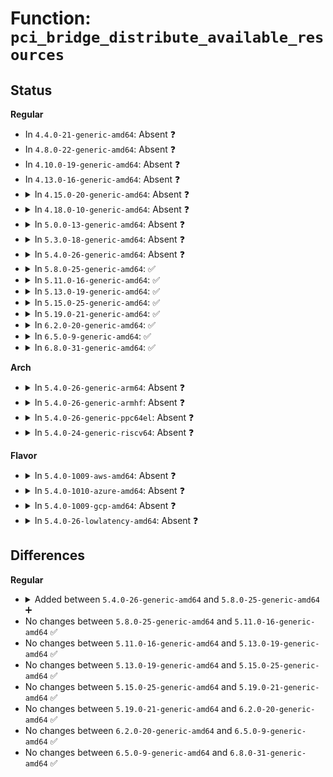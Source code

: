 # Function: <code>pci_bridge_distribute_available_resources</code>

## Status
<b>Regular</b>
<ul>
<li>
In <code>4.4.0-21-generic-amd64</code>: Absent ❓
</li>
<li>
In <code>4.8.0-22-generic-amd64</code>: Absent ❓
</li>
<li>
In <code>4.10.0-19-generic-amd64</code>: Absent ❓
</li>
<li>
In <code>4.13.0-16-generic-amd64</code>: Absent ❓
</li>
<li>
<details>
<summary>In <code>4.15.0-20-generic-amd64</code>: Absent ❓</summary>

```json
{
  "name": "pci_bridge_distribute_available_resources",
  "collision_type": "Unique Static",
  "inline_type": "Full",
  "funcs": [
    {
      "addr": 18446744071584056063,
      "name": "pci_bridge_distribute_available_resources",
      "external": false,
      "loc": "drivers/pci/setup-bus.c:2005",
      "file": "drivers/pci/setup-bus.c",
      "inline": "not declared, inlined",
      "caller_inline": [
        "drivers/pci/setup-bus.c:pci_assign_unassigned_bridge_resources"
      ],
      "caller_func": []
    }
  ],
  "symbols": []
}
```
</details>
</li>
<li>
<details>
<summary>In <code>4.18.0-10-generic-amd64</code>: Absent ❓</summary>

```json
{
  "name": "pci_bridge_distribute_available_resources",
  "collision_type": "Unique Static",
  "inline_type": "Full",
  "funcs": [
    {
      "addr": 18446744071584255583,
      "name": "pci_bridge_distribute_available_resources",
      "external": false,
      "loc": "drivers/pci/setup-bus.c:2000",
      "file": "drivers/pci/setup-bus.c",
      "inline": "not declared, inlined",
      "caller_inline": [
        "drivers/pci/setup-bus.c:pci_assign_unassigned_bridge_resources"
      ],
      "caller_func": []
    }
  ],
  "symbols": []
}
```
</details>
</li>
<li>
<details>
<summary>In <code>5.0.0-13-generic-amd64</code>: Absent ❓</summary>

```json
{
  "name": "pci_bridge_distribute_available_resources",
  "collision_type": "Unique Static",
  "inline_type": "Full",
  "funcs": [
    {
      "addr": 18446744071584345343,
      "name": "pci_bridge_distribute_available_resources",
      "external": false,
      "loc": "drivers/pci/setup-bus.c:2002",
      "file": "drivers/pci/setup-bus.c",
      "inline": "not declared, inlined",
      "caller_inline": [
        "drivers/pci/setup-bus.c:pci_assign_unassigned_bridge_resources"
      ],
      "caller_func": []
    }
  ],
  "symbols": []
}
```
</details>
</li>
<li>
<details>
<summary>In <code>5.3.0-18-generic-amd64</code>: Absent ❓</summary>

```json
{
  "name": "pci_bridge_distribute_available_resources",
  "collision_type": "Unique Static",
  "inline_type": "Full",
  "funcs": [
    {
      "addr": 18446744071584538975,
      "name": "pci_bridge_distribute_available_resources",
      "external": false,
      "loc": "drivers/pci/setup-bus.c:1968",
      "file": "drivers/pci/setup-bus.c",
      "inline": "not declared, inlined",
      "caller_inline": [
        "drivers/pci/setup-bus.c:pci_assign_unassigned_bridge_resources"
      ],
      "caller_func": []
    }
  ],
  "symbols": []
}
```
</details>
</li>
<li>
<details>
<summary>In <code>5.4.0-26-generic-amd64</code>: Absent ❓</summary>

```json
{
  "name": "pci_bridge_distribute_available_resources",
  "collision_type": "Unique Static",
  "inline_type": "Full",
  "funcs": [
    {
      "addr": 18446744071584674111,
      "name": "pci_bridge_distribute_available_resources",
      "external": false,
      "loc": "drivers/pci/setup-bus.c:1974",
      "file": "drivers/pci/setup-bus.c",
      "inline": "not declared, inlined",
      "caller_inline": [
        "drivers/pci/setup-bus.c:pci_assign_unassigned_bridge_resources"
      ],
      "caller_func": []
    }
  ],
  "symbols": []
}
```
</details>
</li>
<li>
<details>
<summary>In <code>5.8.0-25-generic-amd64</code>: ✅</summary>

```c
void pci_bridge_distribute_available_resources(struct pci_dev * bridge, struct list_head * add_list)
```

```json
{
  "name": "pci_bridge_distribute_available_resources",
  "collision_type": "Unique Static",
  "inline_type": "No",
  "funcs": [
    {
      "addr": 18446744071585354272,
      "name": "pci_bridge_distribute_available_resources",
      "external": false,
      "loc": "drivers/pci/setup-bus.c:2030",
      "file": "drivers/pci/setup-bus.c",
      "inline": "seen, unknown",
      "caller_inline": [],
      "caller_func": [
        "drivers/pci/setup-bus.c:pci_assign_unassigned_bridge_resources",
        "drivers/pci/setup-bus.c:pci_assign_unassigned_bridge_resources"
      ]
    }
  ],
  "symbols": [
    {
      "addr": 18446744071585354272,
      "name": "pci_bridge_distribute_available_resources",
      "section": ".text",
      "bind": "STB_LOCAL",
      "size": 75
    }
  ]
}
```
</details>
</li>
<li>
<details>
<summary>In <code>5.11.0-16-generic-amd64</code>: ✅</summary>

```c
void pci_bridge_distribute_available_resources(struct pci_dev * bridge, struct list_head * add_list)
```

```json
{
  "name": "pci_bridge_distribute_available_resources",
  "collision_type": "Unique Static",
  "inline_type": "No",
  "funcs": [
    {
      "addr": 18446744071585506016,
      "name": "pci_bridge_distribute_available_resources",
      "external": false,
      "loc": "drivers/pci/setup-bus.c:2031",
      "file": "drivers/pci/setup-bus.c",
      "inline": "seen, unknown",
      "caller_inline": [],
      "caller_func": [
        "drivers/pci/setup-bus.c:pci_assign_unassigned_bridge_resources",
        "drivers/pci/setup-bus.c:pci_assign_unassigned_bridge_resources"
      ]
    }
  ],
  "symbols": [
    {
      "addr": 18446744071585506016,
      "name": "pci_bridge_distribute_available_resources",
      "section": ".text",
      "bind": "STB_LOCAL",
      "size": 75
    }
  ]
}
```
</details>
</li>
<li>
<details>
<summary>In <code>5.13.0-19-generic-amd64</code>: ✅</summary>

```c
void pci_bridge_distribute_available_resources(struct pci_dev * bridge, struct list_head * add_list)
```

```json
{
  "name": "pci_bridge_distribute_available_resources",
  "collision_type": "Unique Static",
  "inline_type": "No",
  "funcs": [
    {
      "addr": 18446744071585384224,
      "name": "pci_bridge_distribute_available_resources",
      "external": false,
      "loc": "drivers/pci/setup-bus.c:2031",
      "file": "drivers/pci/setup-bus.c",
      "inline": "seen, unknown",
      "caller_inline": [],
      "caller_func": [
        "drivers/pci/setup-bus.c:pci_assign_unassigned_bridge_resources",
        "drivers/pci/setup-bus.c:pci_assign_unassigned_bridge_resources"
      ]
    }
  ],
  "symbols": [
    {
      "addr": 18446744071585384224,
      "name": "pci_bridge_distribute_available_resources",
      "section": ".text",
      "bind": "STB_LOCAL",
      "size": 75
    }
  ]
}
```
</details>
</li>
<li>
<details>
<summary>In <code>5.15.0-25-generic-amd64</code>: ✅</summary>

```c
void pci_bridge_distribute_available_resources(struct pci_dev * bridge, struct list_head * add_list)
```

```json
{
  "name": "pci_bridge_distribute_available_resources",
  "collision_type": "Unique Static",
  "inline_type": "No",
  "funcs": [
    {
      "addr": 18446744071585845632,
      "name": "pci_bridge_distribute_available_resources",
      "external": false,
      "loc": "drivers/pci/setup-bus.c:2031",
      "file": "drivers/pci/setup-bus.c",
      "inline": "seen, unknown",
      "caller_inline": [],
      "caller_func": [
        "drivers/pci/setup-bus.c:pci_assign_unassigned_bridge_resources",
        "drivers/pci/setup-bus.c:pci_assign_unassigned_bridge_resources"
      ]
    }
  ],
  "symbols": [
    {
      "addr": 18446744071585845632,
      "name": "pci_bridge_distribute_available_resources",
      "section": ".text",
      "bind": "STB_LOCAL",
      "size": 75
    }
  ]
}
```
</details>
</li>
<li>
<details>
<summary>In <code>5.19.0-21-generic-amd64</code>: ✅</summary>

```c
void pci_bridge_distribute_available_resources(struct pci_dev * bridge, struct list_head * add_list)
```

```json
{
  "name": "pci_bridge_distribute_available_resources",
  "collision_type": "Unique Static",
  "inline_type": "No",
  "funcs": [
    {
      "addr": 18446744071587038672,
      "name": "pci_bridge_distribute_available_resources",
      "external": false,
      "loc": "drivers/pci/setup-bus.c:2031",
      "file": "drivers/pci/setup-bus.c",
      "inline": "seen, unknown",
      "caller_inline": [],
      "caller_func": [
        "drivers/pci/setup-bus.c:pci_assign_unassigned_bridge_resources",
        "drivers/pci/setup-bus.c:pci_assign_unassigned_bridge_resources"
      ]
    }
  ],
  "symbols": [
    {
      "addr": 18446744071587038672,
      "name": "pci_bridge_distribute_available_resources",
      "section": ".text",
      "bind": "STB_LOCAL",
      "size": 115
    }
  ]
}
```
</details>
</li>
<li>
<details>
<summary>In <code>6.2.0-20-generic-amd64</code>: ✅</summary>

```c
void pci_bridge_distribute_available_resources(struct pci_dev * bridge, struct list_head * add_list)
```

```json
{
  "name": "pci_bridge_distribute_available_resources",
  "collision_type": "Unique Static",
  "inline_type": "No",
  "funcs": [
    {
      "addr": 18446744071588218624,
      "name": "pci_bridge_distribute_available_resources",
      "external": false,
      "loc": "drivers/pci/setup-bus.c:1970",
      "file": "drivers/pci/setup-bus.c",
      "inline": "seen, unknown",
      "caller_inline": [],
      "caller_func": [
        "drivers/pci/setup-bus.c:pci_assign_unassigned_bridge_resources",
        "drivers/pci/setup-bus.c:pci_assign_unassigned_bridge_resources",
        "drivers/pci/setup-bus.c:pci_root_bus_distribute_available_resources"
      ]
    }
  ],
  "symbols": [
    {
      "addr": 18446744071588218624,
      "name": "pci_bridge_distribute_available_resources",
      "section": ".text",
      "bind": "STB_LOCAL",
      "size": 508
    }
  ]
}
```
</details>
</li>
<li>
<details>
<summary>In <code>6.5.0-9-generic-amd64</code>: ✅</summary>

```c
void pci_bridge_distribute_available_resources(struct pci_dev * bridge, struct list_head * add_list)
```

```json
{
  "name": "pci_bridge_distribute_available_resources",
  "collision_type": "Unique Static",
  "inline_type": "No",
  "funcs": [
    {
      "addr": 18446744071588494112,
      "name": "pci_bridge_distribute_available_resources",
      "external": false,
      "loc": "drivers/pci/setup-bus.c:1961",
      "file": "drivers/pci/setup-bus.c",
      "inline": "seen, unknown",
      "caller_inline": [],
      "caller_func": [
        "drivers/pci/setup-bus.c:pci_assign_unassigned_bridge_resources",
        "drivers/pci/setup-bus.c:pci_assign_unassigned_bridge_resources",
        "drivers/pci/setup-bus.c:pci_root_bus_distribute_available_resources"
      ]
    }
  ],
  "symbols": [
    {
      "addr": 18446744071588494112,
      "name": "pci_bridge_distribute_available_resources",
      "section": ".text",
      "bind": "STB_LOCAL",
      "size": 508
    }
  ]
}
```
</details>
</li>
<li>
<details>
<summary>In <code>6.8.0-31-generic-amd64</code>: ✅</summary>

```c
void pci_bridge_distribute_available_resources(struct pci_dev * bridge, struct list_head * add_list)
```

```json
{
  "name": "pci_bridge_distribute_available_resources",
  "collision_type": "Unique Static",
  "inline_type": "No",
  "funcs": [
    {
      "addr": 18446744071588792480,
      "name": "pci_bridge_distribute_available_resources",
      "external": false,
      "loc": "drivers/pci/setup-bus.c:1971",
      "file": "drivers/pci/setup-bus.c",
      "inline": "seen, unknown",
      "caller_inline": [],
      "caller_func": [
        "drivers/pci/setup-bus.c:pci_assign_unassigned_bridge_resources",
        "drivers/pci/setup-bus.c:pci_assign_unassigned_bridge_resources",
        "drivers/pci/setup-bus.c:pci_root_bus_distribute_available_resources"
      ]
    }
  ],
  "symbols": [
    {
      "addr": 18446744071588792480,
      "name": "pci_bridge_distribute_available_resources",
      "section": ".text",
      "bind": "STB_LOCAL",
      "size": 508
    }
  ]
}
```
</details>
</li>
</ul>
<b>Arch</b>
<ul>
<li>
<details>
<summary>In <code>5.4.0-26-generic-arm64</code>: Absent ❓</summary>

```json
{
  "name": "pci_bridge_distribute_available_resources",
  "collision_type": "Unique Static",
  "inline_type": "Full",
  "funcs": [
    {
      "addr": 18446603336496923776,
      "name": "pci_bridge_distribute_available_resources",
      "external": false,
      "loc": "drivers/pci/setup-bus.c:1974",
      "file": "drivers/pci/setup-bus.c",
      "inline": "not declared, inlined",
      "caller_inline": [
        "drivers/pci/setup-bus.c:pci_assign_unassigned_bridge_resources"
      ],
      "caller_func": []
    }
  ],
  "symbols": []
}
```
</details>
</li>
<li>
<details>
<summary>In <code>5.4.0-26-generic-armhf</code>: Absent ❓</summary>

```json
{
  "name": "pci_bridge_distribute_available_resources",
  "collision_type": "Unique Static",
  "inline_type": "Full",
  "funcs": [
    {
      "addr": 3230199556,
      "name": "pci_bridge_distribute_available_resources",
      "external": false,
      "loc": "drivers/pci/setup-bus.c:1974",
      "file": "drivers/pci/setup-bus.c",
      "inline": "not declared, inlined",
      "caller_inline": [
        "drivers/pci/setup-bus.c:pci_assign_unassigned_bridge_resources"
      ],
      "caller_func": []
    }
  ],
  "symbols": []
}
```
</details>
</li>
<li>
<details>
<summary>In <code>5.4.0-26-generic-ppc64el</code>: Absent ❓</summary>

```json
{
  "name": "pci_bridge_distribute_available_resources",
  "collision_type": "Unique Static",
  "inline_type": "Full",
  "funcs": [
    {
      "addr": 13835058055291022228,
      "name": "pci_bridge_distribute_available_resources",
      "external": false,
      "loc": "drivers/pci/setup-bus.c:1974",
      "file": "drivers/pci/setup-bus.c",
      "inline": "not declared, inlined",
      "caller_inline": [
        "drivers/pci/setup-bus.c:pci_assign_unassigned_bridge_resources"
      ],
      "caller_func": []
    }
  ],
  "symbols": []
}
```
</details>
</li>
<li>
<details>
<summary>In <code>5.4.0-24-generic-riscv64</code>: Absent ❓</summary>

```json
{
  "name": "pci_bridge_distribute_available_resources",
  "collision_type": "Unique Static",
  "inline_type": "Full",
  "funcs": [
    {
      "addr": 18446743936275609026,
      "name": "pci_bridge_distribute_available_resources",
      "external": false,
      "loc": "drivers/pci/setup-bus.c:1974",
      "file": "drivers/pci/setup-bus.c",
      "inline": "not declared, inlined",
      "caller_inline": [
        "drivers/pci/setup-bus.c:pci_assign_unassigned_bridge_resources"
      ],
      "caller_func": []
    }
  ],
  "symbols": []
}
```
</details>
</li>
</ul>
<b>Flavor</b>
<ul>
<li>
<details>
<summary>In <code>5.4.0-1009-aws-amd64</code>: Absent ❓</summary>

```json
{
  "name": "pci_bridge_distribute_available_resources",
  "collision_type": "Unique Static",
  "inline_type": "Full",
  "funcs": [
    {
      "addr": 18446744071584624575,
      "name": "pci_bridge_distribute_available_resources",
      "external": false,
      "loc": "drivers/pci/setup-bus.c:1974",
      "file": "drivers/pci/setup-bus.c",
      "inline": "not declared, inlined",
      "caller_inline": [
        "drivers/pci/setup-bus.c:pci_assign_unassigned_bridge_resources"
      ],
      "caller_func": []
    }
  ],
  "symbols": []
}
```
</details>
</li>
<li>
<details>
<summary>In <code>5.4.0-1010-azure-amd64</code>: Absent ❓</summary>

```json
{
  "name": "pci_bridge_distribute_available_resources",
  "collision_type": "Unique Static",
  "inline_type": "Full",
  "funcs": [
    {
      "addr": 18446744071584554399,
      "name": "pci_bridge_distribute_available_resources",
      "external": false,
      "loc": "drivers/pci/setup-bus.c:1974",
      "file": "drivers/pci/setup-bus.c",
      "inline": "not declared, inlined",
      "caller_inline": [
        "drivers/pci/setup-bus.c:pci_assign_unassigned_bridge_resources"
      ],
      "caller_func": []
    }
  ],
  "symbols": []
}
```
</details>
</li>
<li>
<details>
<summary>In <code>5.4.0-1009-gcp-amd64</code>: Absent ❓</summary>

```json
{
  "name": "pci_bridge_distribute_available_resources",
  "collision_type": "Unique Static",
  "inline_type": "Full",
  "funcs": [
    {
      "addr": 18446744071584624271,
      "name": "pci_bridge_distribute_available_resources",
      "external": false,
      "loc": "drivers/pci/setup-bus.c:1974",
      "file": "drivers/pci/setup-bus.c",
      "inline": "not declared, inlined",
      "caller_inline": [
        "drivers/pci/setup-bus.c:pci_assign_unassigned_bridge_resources"
      ],
      "caller_func": []
    }
  ],
  "symbols": []
}
```
</details>
</li>
<li>
<details>
<summary>In <code>5.4.0-26-lowlatency-amd64</code>: Absent ❓</summary>

```json
{
  "name": "pci_bridge_distribute_available_resources",
  "collision_type": "Unique Static",
  "inline_type": "Full",
  "funcs": [
    {
      "addr": 18446744071584731967,
      "name": "pci_bridge_distribute_available_resources",
      "external": false,
      "loc": "drivers/pci/setup-bus.c:1974",
      "file": "drivers/pci/setup-bus.c",
      "inline": "not declared, inlined",
      "caller_inline": [
        "drivers/pci/setup-bus.c:pci_assign_unassigned_bridge_resources"
      ],
      "caller_func": []
    }
  ],
  "symbols": []
}
```
</details>
</li>
</ul>

## Differences
<b>Regular</b>
<ul>
<li>
<details>
<summary>Added between <code>5.4.0-26-generic-amd64</code> and <code>5.8.0-25-generic-amd64</code> ➕</summary>

```c
void pci_bridge_distribute_available_resources(struct pci_dev * bridge, struct list_head * add_list)
```
</details>
</li>
<li>
No changes between <code>5.8.0-25-generic-amd64</code> and <code>5.11.0-16-generic-amd64</code> ✅
</li>
<li>
No changes between <code>5.11.0-16-generic-amd64</code> and <code>5.13.0-19-generic-amd64</code> ✅
</li>
<li>
No changes between <code>5.13.0-19-generic-amd64</code> and <code>5.15.0-25-generic-amd64</code> ✅
</li>
<li>
No changes between <code>5.15.0-25-generic-amd64</code> and <code>5.19.0-21-generic-amd64</code> ✅
</li>
<li>
No changes between <code>5.19.0-21-generic-amd64</code> and <code>6.2.0-20-generic-amd64</code> ✅
</li>
<li>
No changes between <code>6.2.0-20-generic-amd64</code> and <code>6.5.0-9-generic-amd64</code> ✅
</li>
<li>
No changes between <code>6.5.0-9-generic-amd64</code> and <code>6.8.0-31-generic-amd64</code> ✅
</li>
</ul>
